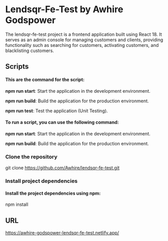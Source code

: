# Lendsqr-Fe-Test by Awhire Godspower

The lendsqr-fe-test project is a frontend application built using React 18. It serves as an admin console for managing customers and clients, providing functionality such as searching for customers, activating customers, and blacklisting customers.


## Scripts
#### This are the command for the script:

<b>npm run start</b>: Start the application in the development environment.

<b>npm run build</b>: Build the application for the production environment.

<b>npm run test</b>: Test the application (Unit Testing).


#### To run a script, you can use the following command:

<b>npm run start</b>: Start the application in the development environment.

<b>npm run build</b>: Build the application for the production environment.


### Clone the repository

git clone https://github.com/Awhire/lendsqr-fe-test.git

### Install project dependencies 
#### Install the project dependencies using npm:


npm install


## URL
https://awhire-godspower-lendsqr-fe-test.netlify.app/